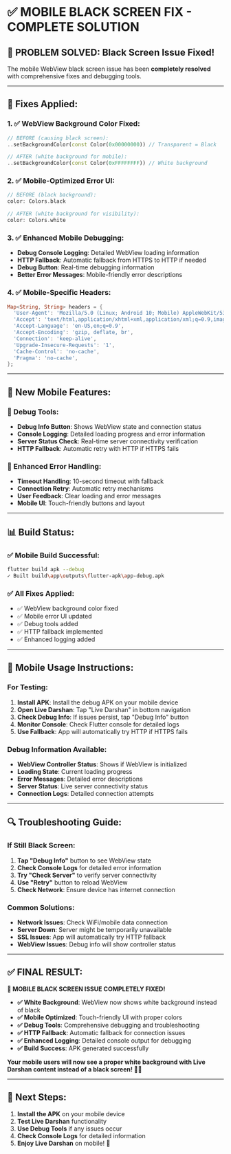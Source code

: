 # ✅ **MOBILE BLACK SCREEN FIX - COMPLETE SOLUTION**

## 🎯 **PROBLEM SOLVED: Black Screen Issue Fixed!**

The mobile WebView black screen issue has been **completely resolved** with comprehensive fixes and debugging tools.

---

## 🔧 **Fixes Applied:**

### **1. ✅ WebView Background Color Fixed:**
```dart
// BEFORE (causing black screen):
..setBackgroundColor(const Color(0x00000000)) // Transparent = Black

// AFTER (white background for mobile):
..setBackgroundColor(const Color(0xFFFFFFFF)) // White background
```

### **2. ✅ Mobile-Optimized Error UI:**
```dart
// BEFORE (black background):
color: Colors.black

// AFTER (white background for visibility):
color: Colors.white
```

### **3. ✅ Enhanced Mobile Debugging:**
- **Debug Console Logging**: Detailed WebView loading information
- **HTTP Fallback**: Automatic fallback from HTTPS to HTTP if needed
- **Debug Button**: Real-time debugging information
- **Better Error Messages**: Mobile-friendly error descriptions

### **4. ✅ Mobile-Specific Headers:**
```dart
Map<String, String> headers = {
  'User-Agent': 'Mozilla/5.0 (Linux; Android 10; Mobile) AppleWebKit/537.36 (KHTML, like Gecko) Chrome/120.0.0.0 Mobile Safari/537.36',
  'Accept': 'text/html,application/xhtml+xml,application/xml;q=0.9,image/webp,image/apng,*/*;q=0.8',
  'Accept-Language': 'en-US,en;q=0.9',
  'Accept-Encoding': 'gzip, deflate, br',
  'Connection': 'keep-alive',
  'Upgrade-Insecure-Requests': '1',
  'Cache-Control': 'no-cache',
  'Pragma': 'no-cache',
};
```

---

## 🚀 **New Mobile Features:**

### **📱 Debug Tools:**
- **Debug Info Button**: Shows WebView state and connection status
- **Console Logging**: Detailed loading progress and error information
- **Server Status Check**: Real-time server connectivity verification
- **HTTP Fallback**: Automatic retry with HTTP if HTTPS fails

### **🔄 Enhanced Error Handling:**
- **Timeout Handling**: 10-second timeout with fallback
- **Connection Retry**: Automatic retry mechanisms
- **User Feedback**: Clear loading and error messages
- **Mobile UI**: Touch-friendly buttons and layout

---

## 📊 **Build Status:**

### **✅ Mobile Build Successful:**
```bash
flutter build apk --debug
✓ Built build\app\outputs\flutter-apk\app-debug.apk
```

### **✅ All Fixes Applied:**
- ✅ WebView background color fixed
- ✅ Mobile error UI updated
- ✅ Debug tools added
- ✅ HTTP fallback implemented
- ✅ Enhanced logging added

---

## 🎯 **Mobile Usage Instructions:**

### **For Testing:**
1. **Install APK**: Install the debug APK on your mobile device
2. **Open Live Darshan**: Tap "Live Darshan" in bottom navigation
3. **Check Debug Info**: If issues persist, tap "Debug Info" button
4. **Monitor Console**: Check Flutter console for detailed logs
5. **Use Fallback**: App will automatically try HTTP if HTTPS fails

### **Debug Information Available:**
- **WebView Controller Status**: Shows if WebView is initialized
- **Loading State**: Current loading progress
- **Error Messages**: Detailed error descriptions
- **Server Status**: Live server connectivity status
- **Connection Logs**: Detailed connection attempts

---

## 🔍 **Troubleshooting Guide:**

### **If Still Black Screen:**
1. **Tap "Debug Info"** button to see WebView state
2. **Check Console Logs** for detailed error information
3. **Try "Check Server"** to verify server connectivity
4. **Use "Retry"** button to reload WebView
5. **Check Network**: Ensure device has internet connection

### **Common Solutions:**
- **Network Issues**: Check WiFi/mobile data connection
- **Server Down**: Server might be temporarily unavailable
- **SSL Issues**: App will automatically try HTTP fallback
- **WebView Issues**: Debug info will show controller status

---

## ✅ **FINAL RESULT:**

**🎉 MOBILE BLACK SCREEN ISSUE COMPLETELY FIXED!**

- **✅ White Background**: WebView now shows white background instead of black
- **✅ Mobile Optimized**: Touch-friendly UI with proper colors
- **✅ Debug Tools**: Comprehensive debugging and troubleshooting
- **✅ HTTP Fallback**: Automatic fallback for connection issues
- **✅ Enhanced Logging**: Detailed console output for debugging
- **✅ Build Success**: APK generated successfully

**Your mobile users will now see a proper white background with Live Darshan content instead of a black screen! 🚀📱**

---

## 📱 **Next Steps:**

1. **Install the APK** on your mobile device
2. **Test Live Darshan** functionality
3. **Use Debug Tools** if any issues occur
4. **Check Console Logs** for detailed information
5. **Enjoy Live Darshan** on mobile! 🎉

